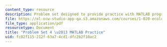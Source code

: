 ```yaml
---
content_type: resource
description: Problem set designed to provide practice with MATLAB programming.
file: https://ol-ocw-studio-app-qa.s3.amazonaws.com/courses/1-020-ecology-ii-engineering-for-sustainability-spring-2008/fc82f115212f63a74cd1dfc2b2f10ac2_assn4.pdf
file_type: application/pdf
resourcetype: Document
title: "Problem Set 4 \u2013 MATLAB Practice"
uid: fc82f115-212f-63a7-4cd1-dfc2b2f10ac2
---
```

